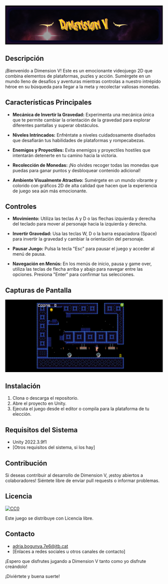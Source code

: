 ![Captura de Pantalla 1](/screenshots/screenshot4.png)

## Descripción

¡Bienvenido a Dimension V! Este es un emocionante videojuego 2D que combina elementos de plataformas, puzles y acción. Sumérgete en un mundo lleno de desafíos y aventuras mientras controlas a nuestro intrépido héroe en su búsqueda para llegar a la meta y recolectar valiosas monedas.

## Características Principales

- **Mecánica de Invertir la Gravedad:** Experimenta una mecánica única que te permite cambiar la orientación de la gravedad para explorar diferentes pantallas y superar obstáculos.

- **Niveles Intrincados:** Enfréntate a niveles cuidadosamente diseñados que desafiarán tus habilidades de plataformas y rompecabezas.

- **Enemigos y Proyectiles:** Evita enemigos y proyectiles hostiles que intentarán detenerte en tu camino hacia la victoria.

- **Recolección de Monedas:** ¡No olvides recoger todas las monedas que puedas para ganar puntos y desbloquear contenido adicional!

- **Ambiente Visualmente Atractivo:** Sumérgete en un mundo vibrante y colorido con gráficos 2D de alta calidad que hacen que la experiencia de juego sea aún más emocionante.

## Controles

- **Movimiento:** Utiliza las teclas A y D o las flechas izquierda y derecha del teclado para mover al personaje hacia la izquierda y derecha.

- **Invertir Gravedad:** Usa las teclas W, D o la barra espaciadora (Space) para invertir la gravedad y cambiar la orientación del personaje.

- **Pausar Juego:** Pulsa la tecla "Esc" para pausar el juego y acceder al menú de pausa.

- **Navegación en Menús:** En los menús de inicio, pausa y game over, utiliza las teclas de flecha arriba y abajo para navegar entre las opciones. Presiona "Enter" para confirmar tus selecciones.

## Capturas de Pantalla

![Captura de Pantalla 2](/screenshots/screenshot1.png)

## Instalación

1. Clona o descarga el repositorio.
2. Abre el proyecto en Unity.
3. Ejecuta el juego desde el editor o compila para la plataforma de tu elección.

## Requisitos del Sistema

- Unity 2022.3.9f1
- [Otros requisitos del sistema, si los hay]

## Contribución

Si deseas contribuir al desarrollo de Dimension V, ¡estoy abiertos a colaboradores! Siéntete libre de enviar pull requests o informar problemas.

## Licencia

[![CC0](https://licensebuttons.net/p/zero/1.0/88x31.png)](https://creativecommons.org/publicdomain/zero/1.0/)

Este juego se distribuye con Licencia libre.

## Contacto

- adria.bogunya.7e6@itb.cat
- [Enlaces a redes sociales u otros canales de contacto]

¡Espero que disfrutes jugando a Dimension V tanto como yo disfrute creándolo!

¡Diviértete y buena suerte!


